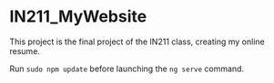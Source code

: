 # IN211_MyWebsite
This project is the final project of the IN211 class, creating my online resume.

Run ``sudo npm update`` before launching the ``ng serve`` command.
